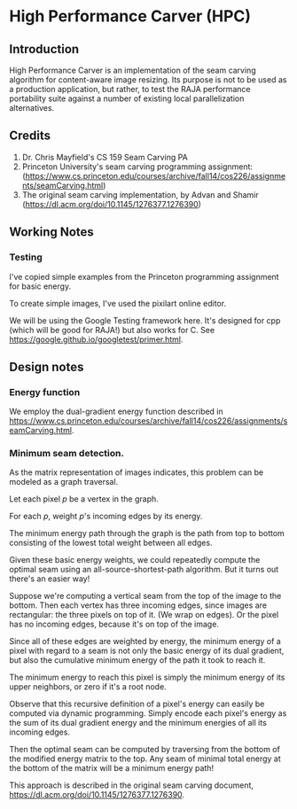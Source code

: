 # High Performance Carver (HPC)

## Introduction
High Performance Carver is an implementation of the seam carving algorithm for content-aware image resizing.
Its purpose is not to be used as a production application, but rather, to test the RAJA performance portability suite against a number of existing local parallelization alternatives.

## Credits
1) Dr. Chris Mayfield's CS 159 Seam Carving PA
2) Princeton University's seam carving programming assignment:
   (https://www.cs.princeton.edu/courses/archive/fall14/cos226/assignments/seamCarving.html)
3) The original seam carving implementation, by Advan and Shamir
   (https://dl.acm.org/doi/10.1145/1276377.1276390)

## Working Notes
### Testing
I've copied simple examples from the Princeton programming assignment for basic energy. 

To create simple images, I've used the pixilart online editor.

We will be using the Google Testing framework here. 
It's designed for cpp (which will be good for RAJA!) but also works for C. 
See https://google.github.io/googletest/primer.html.

## Design notes

### Energy function
We employ the dual-gradient energy function described in https://www.cs.princeton.edu/courses/archive/fall14/cos226/assignments/seamCarving.html.

### Minimum seam detection.
As the matrix representation of images indicates, this problem can be modeled as a graph traversal.

Let each pixel *p* be a vertex in the graph. 

For each *p*, weight *p*'s incoming edges by its energy.

The minimum energy path through the graph is the path from top to bottom consisting of the lowest total weight between all edges.

Given these basic energy weights, we could repeatedly compute the optimal seam using an all-source-shortest-path algorithm. But it turns out there's an easier way!

Suppose we're computing a vertical seam from the top of the image to the bottom. Then each vertex has three incoming edges, since images are rectangular: the three pixels on top of it. (We wrap on edges).
Or the pixel has no incoming edges, because it's on top of the image.

Since all of these edges are weighted by energy, the minimum energy of a pixel with regard to a seam is not only the basic energy of its dual gradient,
but also the cumulative minimum energy of the path it took to reach it.

The minimum energy to reach this pixel is simply the minimum energy of its upper neighbors, or zero if it's a root node.

Observe that this recursive definition of a pixel's energy can easily be computed via dynamic programming. 
Simply encode each pixel's energy as the sum of its dual gradient energy and the minimum energies of all its incoming edges.

Then the optimal seam can be computed by traversing from the bottom of the modified energy matrix to the top. 
Any seam of minimal total energy at the bottom of the matrix will be a minimum energy path! 

This approach is described in the original seam carving document, https://dl.acm.org/doi/10.1145/1276377.1276390.

        
